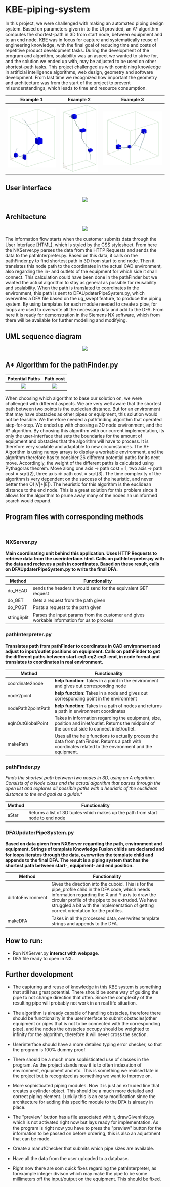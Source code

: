 # KBE-piping-system

In this project, we were challenged with making an automated piping design system. Based on parameters given in to the UI provided, an A* algorithm computes the shortest-path in 3D from start node, between equipment and to an end node. KBE was in focus for capture and systematically reuse of engineering knowledge, with the final goal of reducing time and costs of repetitive product development tasks. During the development of the program and algorithm, scalability was an aspect we wanted to strive for, and the solution we ended up with, may be adjusted to be used on other shortest-path tasks. This project challenged us with combining knowledge in artificial intelligence algorithms, web design, geometry and software development. From last time we recognized how important the geometry and architecture was from the start of the project to prevent misunderstandings, which leads to time and resource consumption.

   Example 1  |  Example 2  |  Example 3    
:----------------------------:|:----------------------------:|:----------------------------:
![](https://github.com/torsteinhov/KBE-piping-system/blob/main/imagesOfGeneratedSystems/example%201/ex1.jpg)  |  ![](https://github.com/torsteinhov/KBE-piping-system/blob/main/imagesOfGeneratedSystems/example%204/ex4.jpg)   |   ![](https://github.com/torsteinhov/KBE-piping-system/blob/main/imagesOfGeneratedSystems/example%203/ex3.jpg)

<h2>User interface</h2>
<p align="center">
<img src="https://user-images.githubusercontent.com/77832956/112614911-1fe3ff00-8e22-11eb-8792-86f2b0b1a3ba.png">
</p>

<h2>Architecture</h2>
<p align="center">
<img src="https://user-images.githubusercontent.com/77832956/112598690-3fbdf780-8e0f-11eb-8aab-5587ec60fea2.png">
</p>

The information flow starts when the customer submits data through the User Interface [HTML], which is styled by the CSS stylesheet. From here the NXServer.py parses the data from the HTTP Requests and sends the data to the pathInterpreter.py. Based on this data, it calls on the pathFinder.py to find shortest path in 3D from start to end node. Then it translates this node path to the coordinates in the actual CAD environment, also regarding the in- and outlets of the equipment for which side it shall connect. This calculation could have been done in the pathFinder but we wanted the actual algorithm to stay as general as possible for reusability and scalability. When the path is translated to coordinates in the environment, this path is sent to DFAUpdaterPipeSystem.py, which overwrites a DFA file based on the ug_swept feature, to produce the piping system. By using templates for each module needed to create a pipe, for loops are used to overwrite all the necessary data and add to the DFA. From here it is ready for demonstration in the Siemens NX software, which from there will be available for further modelling and modifying.

<h2>UML sequence diagram</h2>
<p align="center">
<img src="https://user-images.githubusercontent.com/77832956/112602024-74cc4900-8e13-11eb-8fac-b3aaf2e0a1cb.png">
</p>


<h2>A* Algorithm for the pathFinder.py</h2>

   Potential Paths  |  Path cost
:----------------------------:|:----------------------------:
![](https://user-images.githubusercontent.com/77832956/111148182-9dd71900-858b-11eb-8d45-45eeb49e906a.png) |  ![](https://user-images.githubusercontent.com/77832956/111148221-aa5b7180-858b-11eb-9230-e338ec759257.png)

When choosing which algorithm to base our solution on, we were challenged with different aspects. We are very well aware that the shortest path between two points is the eucledian distance. But for an environment that may have obstacles as other pipes or equipment, this solution would not be feasible. We therefore needed a pathfinding algorithm that operated step-for-step. We ended up with choosing a 3D node environment, and the A* algorithm. By choosing this algorithm with our current implementation, its only the user-interface that sets the boundaries for the amount of equipment and obstacles that the algorithm will have to process. It is therefore very scalable and adaptable to new circumstances.
The A* Algorithm is using numpy arrays to display a workable environment, and the algorithm therefore has to consider 26 different potential paths for its next move. Accordingly, the weight of the different paths is calculated using Pythagoras theorem. Move along one axis => path cost = 1, two axis => path cost = sqrt(2), three axis => path cost = sqrt(3). The time complexity of the algorithm is very dependent on the success of the heuristic, and never better then O(|V|+|E|). The heuristic for this algorithm is the euclidean distance to the end node. This is a great solution for this problem since it allows for the algorithm to prune away many of the nodes an uninformed search would expand.

<h2>Program files with corresponding methods</h2>
<br>
<h3>NXServer.py</h3>

**Main coordinating unit behind this application. Uses HTTP Requests to retrieve data from the userinterface.html. Calls on pathInterpreter.py with the data and recieves a path in coordinates. Based on these result, calls on DFAUpdaterPipeSystem.py to write the final DFA.**

| Method | Functionality |
| --- | --- |
| do_HEAD | sends the headers it would send for the equivalent GET request |
| do_GET | Gets a request from the path given |
| do_POST | Posts a request to the path given |
| stringSplit | Parses the input params from the customer and gives workable information for us to process |

<h3>pathInterpreter.py</h3>

**Translates path from pathFinder to coordinates in CAD environment and adjust to input/outlet positions on equipment. Calls on pathFinder to get the different paths between start-eq1-eq2-eq3-end, in node format and translates to coordinates in real environment.**

| Method | Functionality |
| --- | --- |
| coordinate2node | **help function**: Takes in a point in the environment and gives out corresponding node |
| node2point | **help function**: Takes in a node and gives out corresponding point in the environment |
| nodePath2pointPath | **help function**: Takes in a path of nodes and returns a path in environment coordinates |
| eqInOutGlobalPoint | Takes in information regarding the equipment, size, position and inlet/outlet. Returns the midpoint of the correct side to connect inlet/outlet. |
| makePath | Uses all the help functions to actually process the data from pathFinder. Returns a path with coordinates related to the environment and the equipment. |

<h3>pathFinder.py</h3>

**Finds the shortest path between two nodes in 3D, using an A* algorithm. Consists of a Node class and the actual algorithm that parses through the open list and explores all possible paths with a heuristic of the euclidean distance to the end goal as a guide.**

| Method | Functionality |
| --- | --- |
| aStar | Returns a list of 3D tuples which makes up the path from start node to end node |

<h3>DFAUpdaterPipeSystem.py</h3>

**Based on data given from NXServer regarding the path, environment and equipment. Strings of template Knowledge Fusion childs are declared and for loops iterates through the data, overwrites the template child and appends to the final DFA. The result is a piping system that has the shortest path between start-, equipment- and end position.**

| Method | Functionality |
| --- | --- |
| dirIntoEnvironment | Gives the direction into the cuboid. This is for the pipe_profile child in the DFA code, which needs information regarding the X and Y axis to draw the circular profile of the pipe to be extruded. We have struggled a bit with the implementation of getting correct orientation for the profiles. |
| makeDFA | Takes in all the processed data, overwrites template strings and appends to the DFA. |

<h2>How to run:</h2>

+ Run NXServer.py **interact with webpage**.
+ DFA file ready to open in NX.

<h2>Further development</h2>

+ The capturing and reuse of knowledge in this KBE system is something that still has great potential. There should be some way of guiding the pipe to not change direction that often. Since the complexity of the resulting pipe will probably not work in an real life situation.

+ The algorithm is already capable of handling obstacles, therefore there should be functionality in the userinterface to submit obstacles(other equipment or pipes that is not to be connected with the corresponding pipe), and the nodes the obstacles occupy should be weighted to infinity for the algorithm, therefore it will never cross the section.

+ Userinterface should have a more detailed typing error checker, so that the program is 100% dummy proof.

+ There should be a much more sophisticated use of classes in the program. As the project stands now it is to often indexation of environment, equipment and etc. This is something we realised late in the project but is recognized as something we want to improve on.

+ More sophisticated piping modules. Now it is just an extruded line that creates a cylinder object. This should be a much more detailed and correct piping element. Luckily this is an easy modification since the architecture for adding this specific module to the DFA is already in place.

+ The "preview" button has a file associated with it, drawGivenInfo.py which is not activated right now but lays ready for implementation. As the program is right now you have to press the "preview" button for the information to be passed on before ordering, this is also an adjustment that can be made.

+ Create a manufChecker that submits which pipe sizes are available.

+ Have all the data from the user uploaded to a database.

+ Right now there are som quick fixes regarding the pathInterpreter, as forexample integer divison which may make the pipe to be some millimeters off the input/output on the equipment. This should be fixed.
